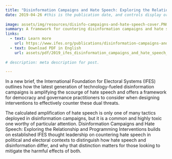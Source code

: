 ```yaml
---
title: "Disinformation Campaigns and Hate Speech: Exploring the Relationship and Programming Interventions"
date: 2019-04-26 #this is the publication date, and controls display order.
 
image: assets/img/resources/disinfo-campaigns-and-hate-speech-cover.PNG 
summary: A framework for countering disinformation campaigns and hate speech.
links:
  - text: Learn more
    url: https://www.ifes.org/publications/disinformation-campaigns-and-hate-speech-exploring-relationship-and-programming
  - text: Download PDF in English
    url: assets/pdf/2019_ifes_disinformation_campaigns_and_hate_speech_briefing_paper.pdf
    
# description: meta description for post.

---
```


In a new brief, the International Foundation for Electoral Systems (IFES) outlines how the latest generation of technology-fueled disinformation campaigns is amplifying the scourge of hate speech and offers a framework for democracy and governance practitioners to consider when designing interventions to effectively counter these dual threats.

The calculated amplification of hate speech is only one of many tactics deployed in disinformation campaigns, but it is a common and highly toxic one worthy of particular attention. Disinformation Campaigns and Hate Speech: Exploring the Relationship and Programming Interventions builds on established IFES thought leadership on countering hate speech in political and electoral contexts to distinguish how hate speech and disinformation differ, and why that distinction matters for those looking to mitigate the harmful effects of both.
